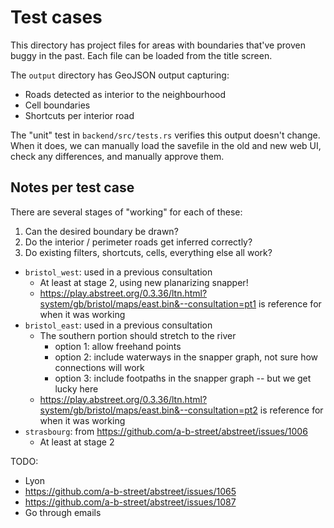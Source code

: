 # Test cases

This directory has project files for areas with boundaries that've proven buggy in the past. Each file can be loaded from the title screen.

The `output` directory has GeoJSON output capturing:

- Roads detected as interior to the neighbourhood
- Cell boundaries
- Shortcuts per interior road

The "unit" test in `backend/src/tests.rs` verifies this output doesn't change. When it does, we can manually load the savefile in the old and new web UI, check any differences, and manually approve them.

## Notes per test case

There are several stages of "working" for each of these:

1.  Can the desired boundary be drawn?
2.  Do the interior / perimeter roads get inferred correctly?
3.  Do existing filters, shortcuts, cells, everything else all work?

- `bristol_west`: used in a previous consultation
  - At least at stage 2, using new planarizing snapper!
  - <https://play.abstreet.org/0.3.36/ltn.html?system/gb/bristol/maps/east.bin&--consultation=pt1> is reference for when it was working
- `bristol_east`: used in a previous consultation
  - The southern portion should stretch to the river
    - option 1: allow freehand points
    - option 2: include waterways in the snapper graph, not sure how connections will work
    - option 3: include footpaths in the snapper graph -- but we get lucky here
  - <https://play.abstreet.org/0.3.36/ltn.html?system/gb/bristol/maps/east.bin&--consultation=pt2> is reference for when it was working
- `strasbourg`: from <https://github.com/a-b-street/abstreet/issues/1006>
  - At least at stage 2

TODO:
- Lyon
- https://github.com/a-b-street/abstreet/issues/1065
- https://github.com/a-b-street/abstreet/issues/1087
- Go through emails

